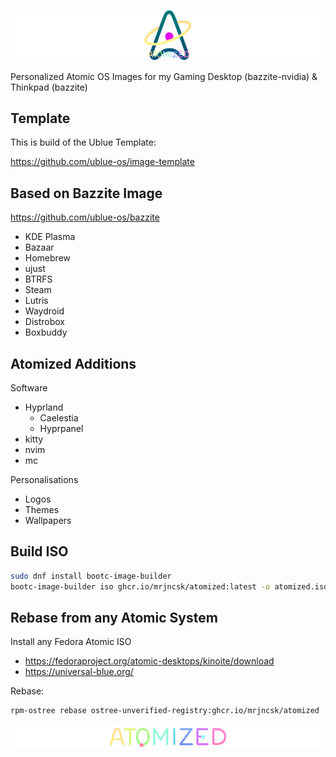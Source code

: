 ![Logo](Logo.png)

Personalized Atomic OS Images for my Gaming Desktop (bazzite-nvidia) & Thinkpad (bazzite)

## Template

This is build of the Ublue Template:

https://github.com/ublue-os/image-template

## Based on Bazzite Image

https://github.com/ublue-os/bazzite

- KDE Plasma
- Bazaar
- Homebrew
- ujust
- BTRFS
- Steam
- Lutris
- Waydroid
- Distrobox
- Boxbuddy

## Atomized Additions

Software

- Hyprland
  - Caelestia
  - Hyprpanel
- kitty
- nvim
- mc

Personalisations

- Logos
- Themes
- Wallpapers

## Build ISO

```bash
sudo dnf install bootc-image-builder
bootc-image-builder iso ghcr.io/mrjncsk/atomized:latest -o atomized.iso
```

## Rebase from any Atomic System

Install any Fedora Atomic ISO

- https://fedoraproject.org/atomic-desktops/kinoite/download
- https://universal-blue.org/

Rebase:

```bash
rpm-ostree rebase ostree-unverified-registry:ghcr.io/mrjncsk/atomized
```

![Title](Title.png)
